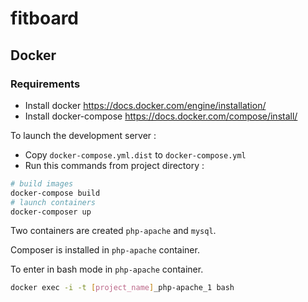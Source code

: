 # fitboard

## Docker

### Requirements

 - Install docker https://docs.docker.com/engine/installation/
 - Install docker-compose https://docs.docker.com/compose/install/

To launch the development server :

 - Copy `docker-compose.yml.dist` to `docker-compose.yml`
 - Run this commands from project directory :

```bash
# build images
docker-compose build
# launch containers
docker-composer up
```
Two containers are created `php-apache` and `mysql`.

Composer is installed in `php-apache` container.

To enter in bash mode in `php-apache` container.

```bash
docker exec -i -t [project_name]_php-apache_1 bash
```

